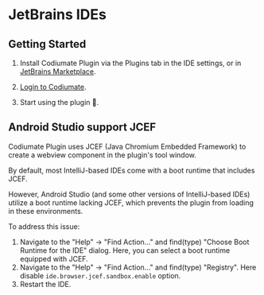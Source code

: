 # JetBrains IDEs

## Getting Started

1. Install Codiumate Plugin via the Plugins tab in the IDE settings, or in [JetBrains Marketplace](https://plugins.jetbrains.com/plugin/21206-codiumate--code-test-and-review-with-confidence--by-codiumai).

2. [Login to Codiumate](./login.md).

3. Start using the plugin 🥳.


## Android Studio support JCEF

Codiumate Plugin uses JCEF (Java Chromium Embedded Framework) to create a webview component in the plugin's tool window.

By default, most IntelliJ-based IDEs come with a boot runtime that includes JCEF.

However, Android Studio (and some other versions of IntelliJ-based IDEs) utilize a boot runtime lacking JCEF, which prevents the plugin from loading in these environments.

To address this issue: 
  1. Navigate to the "Help" -> "Find Action..." and find(type) "Choose Boot Runtime for the IDE" dialog. Here, you can select a boot runtime equipped with JCEF.
  2. Navigate to the "Help" -> "Find Action..." and find(type) "Registry". Here disable `ide.browser.jcef.sandbox.enable` option.
  3. Restart the IDE.

